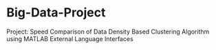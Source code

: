 # Big-Data-Project
Project: Speed Comparison of Data Density Based Clustering Algorithm using MATLAB External Language Interfaces

